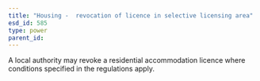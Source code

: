 ```yaml
---
title: "Housing -  revocation of licence in selective licensing area"
esd_id: 585
type: power
parent_id:  
---
```


A local authority may revoke a residential accommodation licence where conditions specified in the regulations apply.

